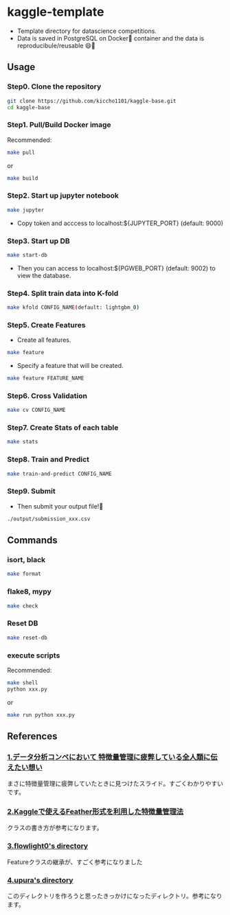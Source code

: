 # kaggle-template

- Template directory for datascience competitions.
- Data is saved in PostgreSQL on Docker🐳 container and the data is reproducibule/reusable 😄🎉

## Usage

### Step0. Clone the repository

```sh
git clone https://github.com/kiccho1101/kaggle-base.git
cd kaggle-base
```

### Step1. Pull/Build Docker image

Recommended:

```sh
make pull
```

or

```sh
make build
```

### Step2. Start up jupyter notebook

```sh
make jupyter
```

- Copy token and acccess to localhost:${JUPYTER_PORT} (default: 9000)

### Step3. Start up DB

```sh
make start-db
```

- Then you can access to localhost:${PGWEB_PORT} (default: 9002) to view the database.

### Step4. Split train data into K-fold

```sh
make kfold CONFIG_NAME(default: lightgbm_0)
```

### Step5. Create Features

- Create all features.

```sh
make feature
```

- Specify a feature that will be created.

```sh
make feature FEATURE_NAME
```

### Step6. Cross Validation

```sh
make cv CONFIG_NAME
```

### Step7. Create Stats of each table

```sh
make stats
```

### Step8. Train and Predict

```sh
make train-and-predict CONFIG_NAME
```

### Step9. Submit

- Then submit your output file!🙆

```sh
./output/submission_xxx.csv
```

## Commands

### isort, black

```sh
make format
```

### flake8, mypy

```sh
make check
```

### Reset DB

```sh
make reset-db
```

### execute scripts

Recommended:

```sh
make shell
python xxx.py
```

or

```sh
make run python xxx.py
```

## References

### [1.データ分析コンペにおいて 特徴量管理に疲弊している全人類に伝えたい想い][1]

まさに特徴量管理に疲弊していたときに見つけたスライド。すごくわかりやすいです。

### [2.Kaggleで使えるFeather形式を利用した特徴量管理法][2]

クラスの書き方が参考になります。

### [3.flowlight0's directory][3]

Featureクラスの継承が、すごく参考になりました

### [4.upura's directory][4]

このディレクトリを作ろうと思ったきっかけになったディレクトリ。参考になります。

[1]:https://speakerdeck.com/takapy/detafen-xi-konpenioite-te-zheng-liang-guan-li-nipi-bi-siteiruquan-ren-lei-nichuan-etaixiang-i
[2]:https://amalog.hateblo.jp/entry/kaggle-feature-management
[3]:https://github.com/flowlight0/talkingdata-adtracking-fraud-detection
[4]:https://github.com/upura/ml-competition-template-titanic
